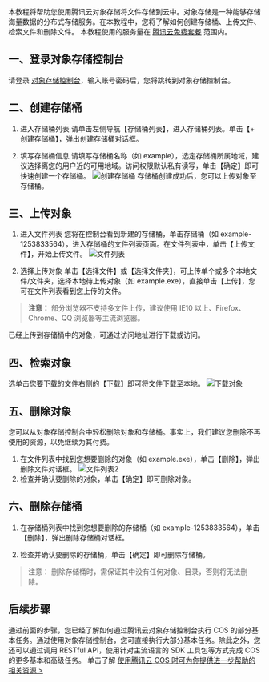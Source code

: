 本教程将帮助您使用腾讯云对象存储将文件存储到云中。对象存储是一种能够存储海量数据的分布式存储服务。在本教程中，您将了解如何创建存储桶、上传文件、检索文件和删除文件。
本教程使用的服务量在 [腾讯云免费套餐](https://cloud.tencent.com/act/free) 范围内。

## 一、登录对象存储控制台
请登录 [对象存储控制台](https://console.cloud.tencent.com/cos5)，输入账号密码后，您将跳转到对象存储控制台。

## 二、创建存储桶
1. 进入存储桶列表
请单击左侧导航【存储桶列表】，进入存储桶列表。单击【+ 创建存储桶】，弹出创建存储桶对话框。

2. 填写存储桶信息
请填写存储桶名称（如 example），选定存储桶所属地域，建议选择离您的用户近的可用地域。访问权限默认私有读写，单击【确定】即可快速创建一个存储桶。
![创建存储桶](//mc.qcloudimg.com/static/img/47cf1e774c6bdfdfdff644b74ec5d22b/image.png)
存储桶创建成功后，您可以上传对象至存储桶。

## 三、上传对象
1. 进入文件列表
您将在控制台看到新建的存储桶，单击存储桶（如 example-1253833564），进入存储桶的文件列表页面。在文件列表中，单击【上传文件】，开始上传文件。
  ![文件列表](//mc.qcloudimg.com/static/img/f1ded4b0ac6cbe8753d40bf3c2bd935c/image.png)
	
2. 选择上传对象
单击【选择文件】或【选择文件夹】，可上传单个或多个本地文件/文件夹，选择本地待上传对象（如 example.exe），直接单击【上传】，您可在文件列表看到您上传的文件。

> **注意：**
> 部分浏览器不支持多文件上传，建议使用 IE10 以上、Firefox、Chrome、QQ 浏览器等主流浏览器。

已经上传到存储桶中的对象，可通过访问地址进行下载或访问。

## 四、检索对象
选单击您要下载的文件右侧的【下载】即可将文件下载至本地。
![下载对象](//mc.qcloudimg.com/static/img/ac28e44d8380965b083008d33852268b/image.png)

## 五、删除对象
您可以从对象存储控制台中轻松删除对象和存储桶。事实上，我们建议您删除不再使用的资源，以免继续为其付费。

1. 在文件列表中找到您想要删除的对象（如 example.exe），单击【删除】，弹出删除文件对话框。
   ![文件列表2](//mc.qcloudimg.com/static/img/18ed2294f880e3e886fc0159d91a52d4/image.png)
2. 检查并确认要删除的对象，单击【确定】即可删除对象。

## 六、删除存储桶
1. 在存储桶列表中找到您想要删除的存储桶（如 example-1253833564），单击【删除】，弹出删除存储桶对话框。

2. 检查并确认要删除的存储桶，单击【确定】即可删除存储桶。

> 注意：
> 删除存储桶时，需保证其中没有任何对象、目录，否则将无法删除。

## 后续步骤
通过前面的步骤，您已经了解如何通过腾讯云对象存储控制台执行 COS 的部分基本任务。通过使用对象存储控制台，您可直接执行大部分基本任务。除此之外，您还可以通过调用 RESTful API，使用针对主流语言的 SDK 工具包等方式完成 COS 的更多基本和高级任务。
单击了解 [使用腾讯云 COS 时可为你提供进一步帮助的相关资源 >](https://cloud.tencent.com/document/product/436/9898)
